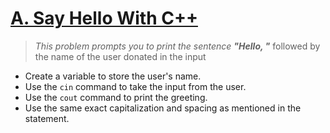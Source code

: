 # [A. Say Hello With C++](https://codeforces.com/group/6uhngucRCe/contest/429552/problem/A)
> *This problem prompts you to print the sentence **"Hello, "*** followed by the name of the user donated in the input

+ Create a variable to store the user's name.
+ Use the ```cin``` command to take the input from the user.
+ Use the ```cout``` command to print the greeting.
+ Use the same exact capitalization and spacing as mentioned in the statement.